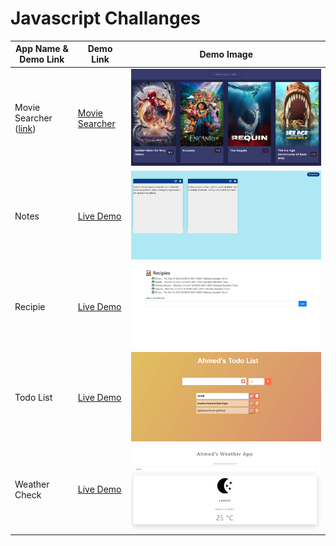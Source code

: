 # Javascript Challanges

| App Name & Demo Link                                                       | Demo Link                                                           | Demo Image                                                                                                             |
| -------------------------------------------------------------------------- | ------------------------------------------------------------------- | ---------------------------------------------------------------------------------------------------------------------- |
| Movie Searcher (<a href="https://moviesearcherahmed.vercel.app/">link</a>) | <a href="https://moviesearcherahmed.vercel.app/">Movie Searcher</a> | <img src="https://github.com/ahmadrazach/Javascript-Challanges/blob/main/movie-app/thumnail.jpg" alt="Demo image"/>    |
| Notes                                                                      | <a href="https://notesappahmed.vercel.app/">Live Demo</a>           | <img src="https://github.com/ahmadrazach/Javascript-Challanges/blob/main/notes-app/thumbnail.jpg" alt="Demo image"/>   |
| Recipie                                                                    | <a href="https://recipeappahmed.vercel.app/">Live Demo</a>          | <img src="https://github.com/ahmadrazach/Javascript-Challanges/blob/main/recipe-app/template.jpg" alt="Demo image"/>   |
| Todo List                                                                  | <a href="https://todolistahmed.vercel.app/">Live Demo</a>           | <img src="https://github.com/ahmadrazach/Javascript-Challanges/blob/main/Todo%20App/thumbnail.jpg" alt="Demo image"/>  |
| Weather Check                                                              | <a href="https://weather-app-ahmadrazach.vercel.app/">Live Demo</a> | <img src="https://github.com/ahmadrazach/Javascript-Challanges/blob/main/weather-app/thumbnail.jpg" alt="Demo image"/> |
